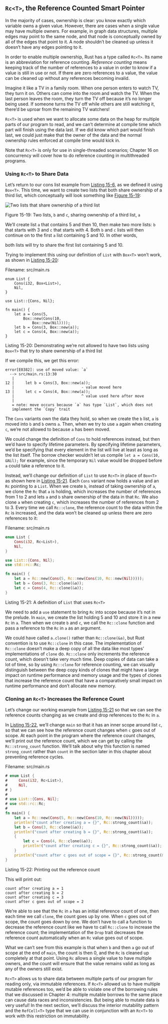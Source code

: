 ## `Rc<T>`, the Reference Counted Smart Pointer

In the majority of cases, ownership is clear: you know exactly which variable
owns a given value. However, there are cases when a single value may have
multiple owners. For example, in graph data structures, multiple edges may
point to the same node, and that node is conceptually owned by all of the edges
that point to it. A node shouldn’t be cleaned up unless it doesn’t have any
edges pointing to it.

<!-- Can you give an example or two for when a variable needs multiple owners?
-->
<!-- Done /Carol -->

In order to enable multiple ownership, Rust has a type called `Rc<T>`. Its name
is an abbreviation for reference counting. *Reference counting* means keeping
track of the number of references to a value in order to know if a value is
still in use or not. If there are zero references to a value, the value can be
cleaned up without any references becoming invalid.

Imagine it like a TV in a family room. When one person enters to watch TV, they
turn it on. Others can come into the room and watch the TV. When the last
person leaves the room, they turn the TV off because it’s no longer being used.
If someone turns the TV off while others are still watching it, there’d be
uproar from the remaining TV watchers!

`Rc<T>` is used when we want to allocate some data on the heap for multiple
parts of our program to read, and we can’t determine at compile time which part
will finish using the data last. If we did know which part would finish last,
we could just make that the owner of the data and the normal ownership rules
enforced at compile time would kick in.

Note that `Rc<T>` is only for use in single-threaded scenarios; Chapter 16 on
concurrency will cover how to do reference counting in multithreaded programs.

### Using `Rc<T>` to Share Data

Let’s return to our cons list example from [Listing 15-6][Listing-15-6], as we defined it using
`Box<T>`. This time, we want to create two lists that both share ownership of a
third list, which conceptually will look something like [Figure 15-19][Figure-15-19]:

[Figure-15-19]: #Figure-15-19
<a name="Figure-15-19"></a>

<img alt="Two lists that share ownership of a third list" src="img/trpl15-03.svg" class="center" />

<span class="caption">Figure 15-19: Two lists, `b` and `c`, sharing ownership
of a third list, `a`</span>

We’ll create list `a` that contains 5 and then 10, then make two more lists:
`b` that starts with 3 and `c` that starts with 4. Both `b` and `c` lists will
then continue on to the first `a` list containing 5 and 10. In other words,

[Figure-15-19]: #Figure-15-19
<a name="Figure-15-19"></a>
both lists will try to share the first list containing 5 and 10.

Trying to implement this using our definition of `List` with `Box<T>` won’t
work, as shown in [Listing 15-20][Listing-15-20]:

<span class="filename">Filename: src/main.rs</span>

[Listing-15-20]: #Listing-15-20
<a name="Listing-15-20"></a>

```rust,ignore
enum List {
    Cons(i32, Box<List>),
    Nil,
}

use List::{Cons, Nil};

fn main() {
    let a = Cons(5,
        Box::new(Cons(10,
            Box::new(Nil))));
    let b = Cons(3, Box::new(a));
    let c = Cons(4, Box::new(a));
}
```

<span class="caption">Listing 15-20: Demonstrating we’re not allowed to have
two lists using `Box<T>` that try to share ownership of a third list</span>

If we compile this, we get this error:

```text
error[E0382]: use of moved value: `a`
  --> src/main.rs:13:30
   |
12 |     let b = Cons(3, Box::new(a));
   |                              - value moved here
13 |     let c = Cons(4, Box::new(a));
   |                              ^ value used here after move
   |
   = note: move occurs because `a` has type `List`, which does not
   implement the `Copy` trait
```

The `Cons` variants own the data they hold, so when we create the `b` list, `a`
is moved into `b` and `b` owns `a`. Then, when we try to use `a` again when
creating `c`, we’re not allowed to because `a` has been moved.

We could change the definition of `Cons` to hold references instead, but then
we’d have to specify lifetime parameters. By specifying lifetime parameters,
we’d be specifying that every element in the list will live at least as long as
the list itself. The borrow checker wouldn’t let us compile `let a = Cons(10,
&Nil);` for example, since the temporary `Nil` value would be dropped before
`a` could take a reference to it.

Instead, we’ll change our definition of `List` to use `Rc<T>` in place of
`Box<T>` as shown here in [Listing 15-21][Listing-15-21]. Each `Cons` variant now holds a value
and an `Rc` pointing to a `List`. When we create `b`, instead of taking
ownership of `a`, we clone the `Rc` that `a` is holding, which increases the
number of references from 1 to 2 and lets `a` and `b` share ownership of the
data in that `Rc`. We also clone `a` when creating `c`, which increases the
number of references from 2 to 3. Every time we call `Rc::clone`, the reference
count to the data within the `Rc` is increased, and the data won’t be cleaned
up unless there are zero references to it:

<!-- And what will Rc do that's different here, how will the ownership of a b
c change? Could you write a paragraph equivalent to the one describing the cons
variants above? That was really useful -->
<!-- I'm not sure which paragraph about cons you're talking about, but I've
tried to guess /Carol -->

<span class="filename">Filename: src/main.rs</span>

[Listing-15-21]: #Listing-15-21
<a name="Listing-15-21"></a>

```rust
enum List {
    Cons(i32, Rc<List>),
    Nil,
}

use List::{Cons, Nil};
use std::rc::Rc;

fn main() {
    let a = Rc::new(Cons(5, Rc::new(Cons(10, Rc::new(Nil)))));
    let b = Cons(3, Rc::clone(&a));
    let c = Cons(4, Rc::clone(&a));
}
```

<span class="caption">Listing 15-21: A definition of `List` that uses
`Rc<T>`</span>

We need to add a `use` statement to bring `Rc` into scope because it’s not in
the prelude. In `main`, we create the list holding 5 and 10 and store it in a
new `Rc` in `a`. Then when we create `b` and `c`, we call the `Rc::clone`
function and pass a reference to the `Rc` in `a` as an argument.

We could have called `a.clone()` rather than `Rc::clone(&a)`, but Rust
convention is to use `Rc::clone` in this case. The implementation of `Rc::clone`
doesn’t make a deep copy of all the data like most types’ implementations of
`clone` do. `Rc::clone` only increments the reference count, which doesn’t take
very much time. Deep copies of data can take a lot of time, so by using
`Rc::clone` for reference counting, we can visually distinguish between the
deep copy kinds of clones that might have a large impact on runtime performance
and memory usage and the types of clones that increase the reference count that
have a comparatively small impact on runtime performance and don’t allocate new
memory.

### Cloning an `Rc<T>` Increases the Reference Count

Let’s change our working example from [Listing 15-21][Listing-15-21] so that we can see the
reference counts changing as we create and drop references to the `Rc` in `a`.

<!-- Below -- can you let the reader know why we are doing this? What does it
show us/improve? Is this our working version of the code, or just illustrating
reference count? -->
<!-- This is illustrating reference counting /Carol -->

In [Listing 15-22][Listing-15-22], we’ll change `main` so that it has an inner scope around list
`c`, so that we can see how the reference count changes when `c` goes out of
scope. At each point in the program where the reference count changes, we’ll
print out the reference count, which we can get by calling the
`Rc::strong_count` function. We’ll talk about why this function is named
`strong_count` rather than `count` in the section later in this chapter about
preventing reference cycles.

<!-- If we need to talk about this later, that might indicate that this chapter
is out of order --- should the section on reference cycles come first? -->
<!-- It's not possible to create reference cycles until we've explained both
`Rc` and `RefCell`, so we don't see a way to reorder these sections. The
"strong" is the only detail from that section relevant here; we just want to
have the reader ignore that detail for now but know that we will explain it in
a bit. /Carol -->

<span class="filename">Filename: src/main.rs</span>

[Listing-15-22]: #Listing-15-22
<a name="Listing-15-22"></a>

```rust
# enum List {
#     Cons(i32, Rc<List>),
#     Nil,
# }
#
# use List::{Cons, Nil};
# use std::rc::Rc;
#
fn main() {
    let a = Rc::new(Cons(5, Rc::new(Cons(10, Rc::new(Nil)))));
    println!("count after creating a = {}", Rc::strong_count(&a));
    let b = Cons(3, Rc::clone(&a));
    println!("count after creating b = {}", Rc::strong_count(&a));
    {
        let c = Cons(4, Rc::clone(&a));
        println!("count after creating c = {}", Rc::strong_count(&a));
    }
    println!("count after c goes out of scope = {}", Rc::strong_count(&a));
}
```

<span class="caption">Listing 15-22: Printing out the reference count</span>

This will print out:

```text
count after creating a = 1
count after creating b = 2
count after creating c = 3
count after c goes out of scope = 2
```

<!-- is there a reason we call `a` rc here, and not just `a`? -->
<!-- Yes, because it's not `a`, it's the strong count of the `Rc` in `a`. We've
changed the text to hopefully be clearer. /Carol -->

We’re able to see that the `Rc` in `a` has an initial reference count of one,
then each time we call `clone`, the count goes up by one. When `c` goes out of
scope, the count goes down by one. We don’t have to call a function to decrease
the reference count like we have to call `Rc::clone` to increase the reference
count; the implementation of the `Drop` trait decreases the reference count
automatically when an `Rc` value goes out of scope.

What we can’t see from this example is that when `b` and then `a` go out of
scope at the end of `main`, the count is then 0, and the `Rc` is cleaned up
completely at that point. Using `Rc` allows a single value to have multiple
owners, and the count will ensure that the value remains valid as long as any
of the owners still exist.

`Rc<T>` allows us to share data between multiple parts of our program for
reading only, via immutable references. If `Rc<T>` allowed us to have multiple
mutable references too, we’d be able to violate one of the borrowing rules
that we discussed in Chapter 4: multiple mutable borrows to the same place can
cause data races and inconsistencies. But being able to mutate data is very
useful! In the next section, we’ll discuss the interior mutability pattern and
the `RefCell<T>` type that we can use in conjunction with an `Rc<T>` to work
with this restriction on immutability.

[Listing-15-6]: ch15-01-box.html#Listing-15-6
[Listing-15-20]: ch15-04-rc.html#Listing-15-20
[Listing-15-21]: ch15-04-rc.html#Listing-15-21
[Listing-15-22]: ch15-04-rc.html#Listing-15-22
[Figure-15-19]: ch15-04-rc.html#Figure-15-19
[Figure-15-19]: ch15-04-rc.html#Figure-15-19
[Figure-15-19]: ch15-04-rc.html#Figure-15-19
